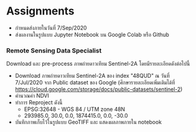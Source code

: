 # Assignments
- กำหนดส่งภายในวันที่ 7/Sep/2020
- ส่งผลงานในรูปแบบ Jupyter Notebook บน Google Colab หรือ Github


### Remote Sensing Data Specialist
Download และ pre-process ภาพถ่ายดาวเทียม Sentinel-2A โดยมีรายละเอียดดังต่อไปนี้
 - Download ภาพถ่ายดาวเทียม Sentinel-2A ของ index "48QUD" ณ วันที่ 7/Jul/2020 จาก Public dataset ของ Google
   (ศึกษารายละเอียดเพิ่มเติมได้ที่ https://cloud.google.com/storage/docs/public-datasets/sentinel-2)
 - คำนวณค่า NDVI
 - ทำการ Reproject ดังนี้ 
    - EPSG:32648 - WGS 84 / UTM zone 48N
    - 293985.0, 30.0, 0.0, 1874415.0, 0.0, -30.0
 - บันทึกภาพเก็บไว้ในรูปแบบ GeoTIFF และ แสดงผลภาพภายใน notebook
